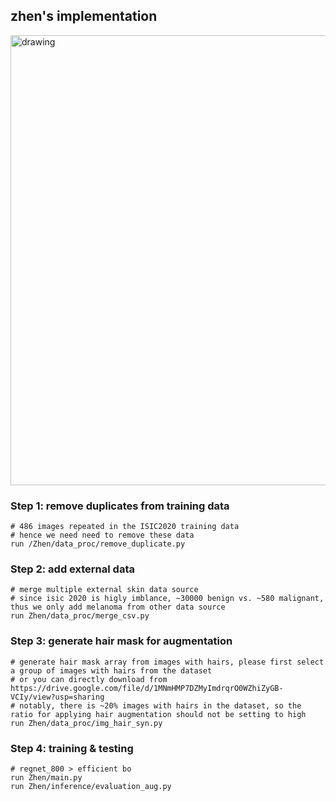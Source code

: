 
## zhen's implementation

<img src="https://github.com/zyimia/SIIMISIC2020/blob/master/Zhen/configs/implementation.png" alt="drawing" width="720"/>


### Step 1: remove duplicates from training data
```
# 486 images repeated in the ISIC2020 training data
# hence we need need to remove these data
run /Zhen/data_proc/remove_duplicate.py  
```
### Step 2: add external data
```
# merge multiple external skin data source
# since isic 2020 is higly imblance, ~30000 benign vs. ~580 malignant, thus we only add melanoma from other data source
run Zhen/data_proc/merge_csv.py
```

### Step 3: generate hair mask for augmentation
```
# generate hair mask array from images with hairs, please first select a group of images with hairs from the dataset
# or you can directly download from https://drive.google.com/file/d/1MNmHMP7DZMyImdrqrO0WZhiZyGB-VCIy/view?usp=sharing
# notably, there is ~20% images with hairs in the dataset, so the ratio for applying hair augmentation should not be setting to high 
run Zhen/data_proc/img_hair_syn.py
```

### Step 4: training & testing
```
# regnet_800 > efficient bo
run Zhen/main.py
run Zhen/inference/evaluation_aug.py
```
